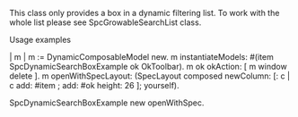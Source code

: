 This class only provides a box in a dynamic filtering list. To work with the whole list please see SpcGrowableSearchList class.

Usage examples

| m |
m := DynamicComposableModel new.
m instantiateModels: #(item SpcDynamicSearchBoxExample  ok OkToolbar).
m ok okAction: [ m window delete ].
m openWithSpecLayout: (SpecLayout composed
	newColumn: [: c | 
		c add: #item ;
			add: #ok height: 26 ];
	yourself).
	
SpcDynamicSearchBoxExample new openWithSpec.